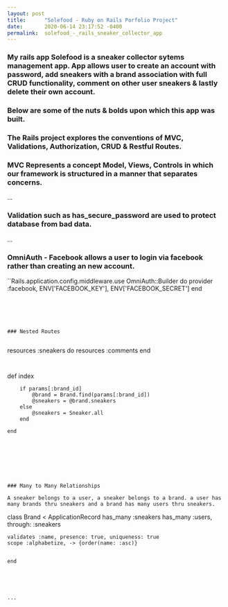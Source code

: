 ```yaml
---
layout: post
title:      "Solefood - Ruby on Rails Porfolio Project"
date:       2020-06-14 23:17:52 -0400
permalink:  solefood_-_rails_sneaker_collector_app
---
```




### My rails app Solefood is a sneaker collector sytems management app. App allows user to create an account with password, add sneakers with  a brand association with full CRUD functionality, comment on other user sneakers & lastly delete their own account.

### Below are some of the nuts & bolds upon which this app was built.


### The Rails project explores the conventions of MVC, Validations, Authorization, CRUD & Restful Routes.



### MVC Represents a concept Model, Views, Controls in which our framework is structured in a manner that separates concerns.

...




### Validation such as has_secure_password are used to protect database from bad data.

...

### OmniAuth - Facebook allows a user to login via facebook rather than creating an new account.

``Rails.application.config.middleware.use OmniAuth::Builder do
  provider :facebook, ENV['FACEBOOK_KEY'], ENV['FACEBOOK_SECRET']
end
```





### Nested Routes


```
resources :sneakers do
    resources :comments
  end
```


```
def index
        
        if params[:brand_id]
            @brand = Brand.find(params[:brand_id])
            @sneakers = @brand.sneakers
        else
            @sneakers = Sneaker.all
        end
    
    end
```







### Many to Many Relationships 

A sneaker belongs to a user, a sneaker belongs to a brand. a user has many brands thru sneakers and a brand has many users thru sneakers.

```
class Brand < ApplicationRecord
    has_many :sneakers
    has_many :users, through: :sneakers

    validates :name, presence: true, uniqueness: true
    scope :alphabetize, -> {order(name: :asc)}
```

end





...




















